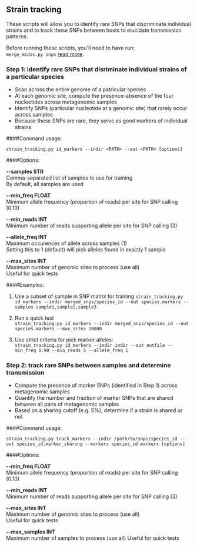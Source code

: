 ## Strain tracking

These scripts will allow you to identify rare SNPs that discriminate individual strains and to track these SNPs between hosts to elucidate transmission patterns.   

Before running these scripts, you'll need to have run:  
`merge_midas.py snps` [read more](https://github.com/snayfach/MIDAS/blob/master/docs/merge_snvs.md).


### Step 1: identify rare SNPs that disriminate individual strains of a particular species

 * Scan across the entire genome of a patricular species
 * At each genomic site, compute the presence-absence of the four nucleotides across metagenomic samples
 * Identify SNPs (particular nucleotide at a genomic site) that rarely occur across samples
 * Because these SNPs are rare, they serve as good markers of individual strains

####Command usage:

`strain_tracking.py id_markers --indir <PATH> --out <PATH> [options]`

####Options:

<b>--samples STR </b>  
Comma-separated list of samples to use for training  
By default, all samples are used

<b>--min_freq FLOAT </b>   
 Minimum allele frequency (proportion of reads) per site for SNP calling (0.10)  

<b>--min_reads INT </b>     
Minimum number of reads supporting allele per site for SNP calling (3)  

<b>--allele_freq INT </b>   
Maximum occurences of allele across samples (1)   
Setting this to 1 (default) will pick alleles found in exactly 1 sample

<b>--max_sites INT </b>    
Maximum number of genomic sites to process (use all)  
Useful for quick tests

####Examples:
1) Use a subset of sample in SNP matrix for training
`strain_tracking.py id_markers --indir merged_snps/species_id --out species.markers --samples sample1,sample2,sample3`

2) Run a quick test  
`strain_tracking.py id_markers --indir merged_snps/species_id --out species.markers --max_sites 10000`

3) Use strict criteria for pick marker alleles:   
`strain_tracking.py id_markers --indir indir --out outfile --min_freq 0.90 --min_reads 5 --allele_freq 1 `


### Step 2: track rare SNPs between samples and determine transmission
 * Compute the presence of marker SNPs (identified in Step 1) across metagenomic samples
 * Quantify the number and fraction of marker SNPs that are shared between all pairs of metagenomic samples
 * Based on a sharing cutoff (e.g. 5%), determine if a strain is shared or not

####Command usage:

`strain_tracking.py track_markers --indir /path/to/snps/species_id --out species_id.marker_sharing --markers species_id.markers [options]`

####Options:

<b>--min_freq FLOAT </b>   
 Minimum allele frequency (proportion of reads) per site for SNP calling (0.10)

<b>--min_reads INT </b>     
Minimum number of reads supporting allele per site for SNP calling (3)  

<b>--max_sites INT </b>    
Maximum number of genomic sites to process (use all)  
Useful for quick tests

<b>--max_samples INT </b>   
Maximum number of samples to process (use all)
Useful for quick tests
